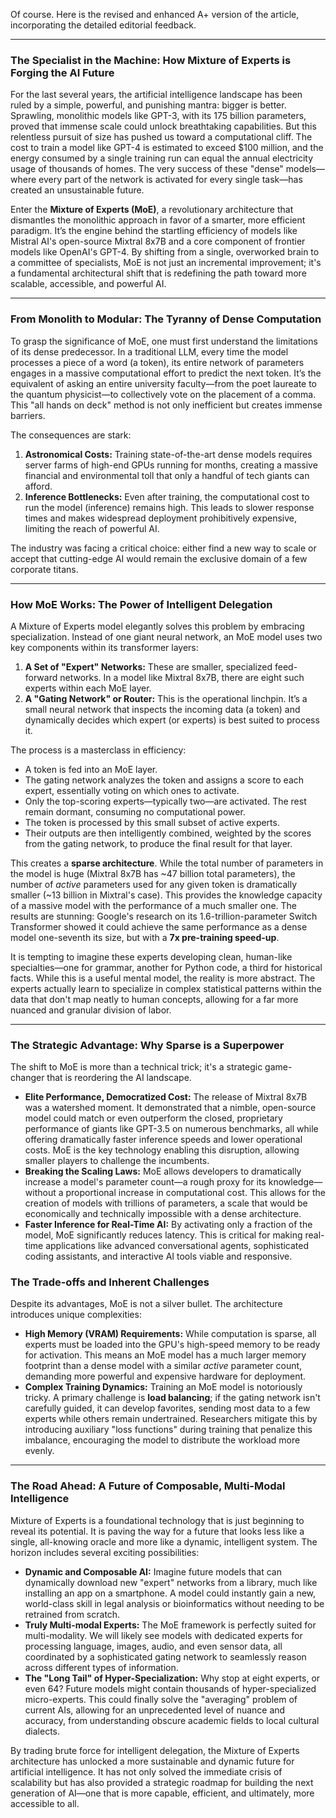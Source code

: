 Of course. Here is the revised and enhanced A+ version of the article, incorporating the detailed editorial feedback.

***

### **The Specialist in the Machine: How Mixture of Experts is Forging the AI Future**

For the last several years, the artificial intelligence landscape has been ruled by a simple, powerful, and punishing mantra: bigger is better. Sprawling, monolithic models like GPT-3, with its 175 billion parameters, proved that immense scale could unlock breathtaking capabilities. But this relentless pursuit of size has pushed us toward a computational cliff. The cost to train a model like GPT-4 is estimated to exceed $100 million, and the energy consumed by a single training run can equal the annual electricity usage of thousands of homes. The very success of these "dense" models—where every part of the network is activated for every single task—has created an unsustainable future.

Enter the **Mixture of Experts (MoE)**, a revolutionary architecture that dismantles the monolithic approach in favor of a smarter, more efficient paradigm. It’s the engine behind the startling efficiency of models like Mistral AI's open-source Mixtral 8x7B and a core component of frontier models like OpenAI's GPT-4. By shifting from a single, overworked brain to a committee of specialists, MoE is not just an incremental improvement; it's a fundamental architectural shift that is redefining the path toward more scalable, accessible, and powerful AI.

***

### From Monolith to Modular: The Tyranny of Dense Computation

To grasp the significance of MoE, one must first understand the limitations of its dense predecessor. In a traditional LLM, every time the model processes a piece of a word (a token), its entire network of parameters engages in a massive computational effort to predict the next token. It’s the equivalent of asking an entire university faculty—from the poet laureate to the quantum physicist—to collectively vote on the placement of a comma. This "all hands on deck" method is not only inefficient but creates immense barriers.

The consequences are stark:
1.  **Astronomical Costs:** Training state-of-the-art dense models requires server farms of high-end GPUs running for months, creating a massive financial and environmental toll that only a handful of tech giants can afford.
2.  **Inference Bottlenecks:** Even after training, the computational cost to run the model (inference) remains high. This leads to slower response times and makes widespread deployment prohibitively expensive, limiting the reach of powerful AI.

The industry was facing a critical choice: either find a new way to scale or accept that cutting-edge AI would remain the exclusive domain of a few corporate titans.

***

### How MoE Works: The Power of Intelligent Delegation

A Mixture of Experts model elegantly solves this problem by embracing specialization. Instead of one giant neural network, an MoE model uses two key components within its transformer layers:

1.  **A Set of "Expert" Networks:** These are smaller, specialized feed-forward networks. In a model like Mixtral 8x7B, there are eight such experts within each MoE layer.
2.  **A "Gating Network" or Router:** This is the operational linchpin. It’s a small neural network that inspects the incoming data (a token) and dynamically decides which expert (or experts) is best suited to process it.

The process is a masterclass in efficiency:
- A token is fed into an MoE layer.
- The gating network analyzes the token and assigns a score to each expert, essentially voting on which ones to activate.
- Only the top-scoring experts—typically two—are activated. The rest remain dormant, consuming no computational power.
- The token is processed by this small subset of active experts.
- Their outputs are then intelligently combined, weighted by the scores from the gating network, to produce the final result for that layer.

This creates a **sparse architecture**. While the total number of parameters in the model is huge (Mixtral 8x7B has ~47 billion total parameters), the number of *active* parameters used for any given token is dramatically smaller (~13 billion in Mixtral's case). This provides the knowledge capacity of a massive model with the performance of a much smaller one. The results are stunning: Google's research on its 1.6-trillion-parameter Switch Transformer showed it could achieve the same performance as a dense model one-seventh its size, but with a **7x pre-training speed-up**.

It is tempting to imagine these experts developing clean, human-like specialties—one for grammar, another for Python code, a third for historical facts. While this is a useful mental model, the reality is more abstract. The experts actually learn to specialize in complex statistical patterns within the data that don't map neatly to human concepts, allowing for a far more nuanced and granular division of labor.

***

### The Strategic Advantage: Why Sparse is a Superpower

The shift to MoE is more than a technical trick; it's a strategic game-changer that is reordering the AI landscape.

* **Elite Performance, Democratized Cost:** The release of Mixtral 8x7B was a watershed moment. It demonstrated that a nimble, open-source model could match or even outperform the closed, proprietary performance of giants like GPT-3.5 on numerous benchmarks, all while offering dramatically faster inference speeds and lower operational costs. MoE is the key technology enabling this disruption, allowing smaller players to challenge the incumbents.
* **Breaking the Scaling Laws:** MoE allows developers to dramatically increase a model's parameter count—a rough proxy for its knowledge—without a proportional increase in computational cost. This allows for the creation of models with trillions of parameters, a scale that would be economically and technically impossible with a dense architecture.
* **Faster Inference for Real-Time AI:** By activating only a fraction of the model, MoE significantly reduces latency. This is critical for making real-time applications like advanced conversational agents, sophisticated coding assistants, and interactive AI tools viable and responsive.

### The Trade-offs and Inherent Challenges

Despite its advantages, MoE is not a silver bullet. The architecture introduces unique complexities:

* **High Memory (VRAM) Requirements:** While computation is sparse, all experts must be loaded into the GPU's high-speed memory to be ready for activation. This means an MoE model has a much larger memory footprint than a dense model with a similar *active* parameter count, demanding more powerful and expensive hardware for deployment.
* **Complex Training Dynamics:** Training an MoE model is notoriously tricky. A primary challenge is **load balancing**; if the gating network isn't carefully guided, it can develop favorites, sending most data to a few experts while others remain undertrained. Researchers mitigate this by introducing auxiliary "loss functions" during training that penalize this imbalance, encouraging the model to distribute the workload more evenly.

***

### The Road Ahead: A Future of Composable, Multi-Modal Intelligence

Mixture of Experts is a foundational technology that is just beginning to reveal its potential. It is paving the way for a future that looks less like a single, all-knowing oracle and more like a dynamic, intelligent system. The horizon includes several exciting possibilities:

* **Dynamic and Composable AI:** Imagine future models that can dynamically download new "expert" networks from a library, much like installing an app on a smartphone. A model could instantly gain a new, world-class skill in legal analysis or bioinformatics without needing to be retrained from scratch.
* **Truly Multi-modal Experts:** The MoE framework is perfectly suited for multi-modality. We will likely see models with dedicated experts for processing language, images, audio, and even sensor data, all coordinated by a sophisticated gating network to seamlessly reason across different types of information.
* **The "Long Tail" of Hyper-Specialization:** Why stop at eight experts, or even 64? Future models might contain thousands of hyper-specialized micro-experts. This could finally solve the "averaging" problem of current AIs, allowing for an unprecedented level of nuance and accuracy, from understanding obscure academic fields to local cultural dialects.

By trading brute force for intelligent delegation, the Mixture of Experts architecture has unlocked a more sustainable and dynamic future for artificial intelligence. It has not only solved the immediate crisis of scalability but has also provided a strategic roadmap for building the next generation of AI—one that is more capable, efficient, and ultimately, more accessible to all.